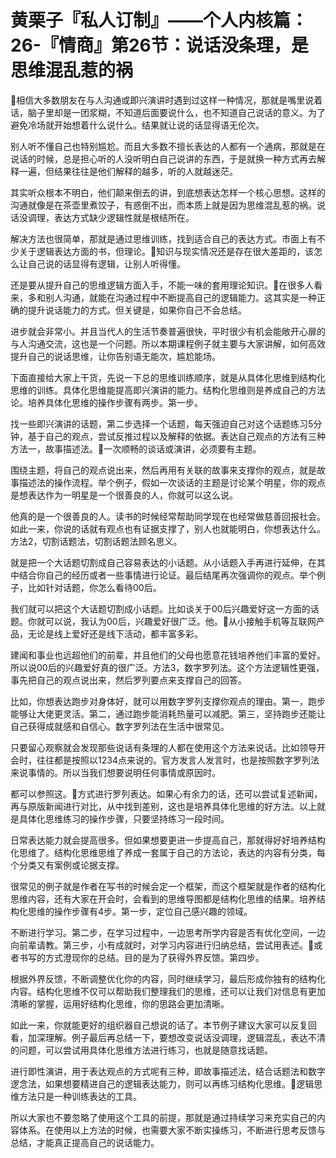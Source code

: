 # 黄栗子『私人订制』——个人内核篇：26-『情商』第26节：说话没条理，是思维混乱惹的祸

🎼相信大多数朋友在与人沟通或即兴演讲时遇到过这样一种情况，那就是嘴里说着话，脑子里却是一团浆糊，不知道后面要说什么，也不知道自己说话的意义。为了避免冷场就开始想着什么说什么。结果就让说的话显得语无伦次。

别人听不懂自己也特别尴尬。而且大多数不擅长表达的人都有一个通病，那就是在说话的时候，总是担心听的人没听明白自己说讲的东西，于是就换一种方式再去解释一遍，但结果往往是他们解释的越多，听的人就越迷茫。

其实听众根本不明白，他们颠来倒去的讲，到底想表达怎样一个核心思想。这样的沟通就像是在茶壶里煮饺子，有惑倒不出，而本质上就是因为思维混乱惹的祸。说话没调理，表达方式缺少逻辑性就是根结所在。

解决方法也很简单，那就是通过思维训练，找到适合自己的表达方式。市面上有不少关于逻辑表达方面的书，但理论。🎼知识与现实情况还是存在很大差距的，该怎么让自己说的话显得有逻辑，让别人听得懂。

还是要从提升自己的思维逻辑方面入手，不能一味的套用理论知识。🎼在很多人看来，多和别人沟通，就能在沟通过程中不断提高自己的逻辑能力。这其实是一种正确的提升说话能力的方式。但关键是，如果你自己不会总结。

进步就会非常小。并且当代人的生活节奏普遍很快，平时很少有机会能敞开心扉的与人沟通交流，这也是一个问题。所以本期课程例子就主要与大家讲解，如何高效提升自己的说话思维，让你告别语无能次，尴尬能场。

下面直接给大家上干货，先说一下总的思维训练顺序，就是从具体化思维到结构化思维的训练。具体化思维能提高即兴演讲的能力。结构化思维则是养成自己的方法论。培养具体化思维的操作步骤有两步。第一步。

找一些即兴演讲的话题，第二步选择一个话题，每天强迫自己对这个话题练习5分钟，基于自己的观点，尝试反推过程以及解释的依据。表达自己观点的方法有三种方法一，故事描述法。🎼一次顺畅的谈话或演讲，必须要有主题。

围绕主题，将自己的观点说出来，然后再用有关联的故事来支撑你的观点，就是故事描述法的操作流程。举个例子，假如一次谈话的主题是讨论某个明星，你的观点是想表达作为一明星是一个很善良的人，你就可以这么说。

他真的是一个很善良的人。读书的时候经常帮助同学现在也经常做慈善回报社会。如此一来，你说的话就有观点也有证据支撑了，别人也就能明白，你想表达什么。方法2，切割话题法，切割话题法顾名思义。

就是把一个大话题切割成自己容易表达的小话题。从小话题入手再进行延伸，在其中结合你自己的经历或者一些事情进行论证。最后结尾再次强调你的观点。举个例子，比如针对话题，你怎么看待00后。

我们就可以把这个大话题切割成小话题。比如谈关于00后兴趣爱好这一方面的话题。你就可以说，我认为00后，兴趣爱好很广泛。他。🎼从小接触手机等互联网产品，无论是线上爱好还是线下活动，都丰富多彩。

建闻和事业也远超他们的前辈，并且他们的父母也愿意花钱培养他们丰富的爱好。所以说00后的兴趣爱好真的很广泛。方法3，数字罗列法。这个方法逻辑性更强，事先把自己的观点说出来，然后罗列要点来支撑自己的回答。

比如，你想表达跑步对身体好，就可以用数字罗列支撑你观点的理由。第一，跑步能够让大佬更灵活。第二，通过跑步能消耗热量可以减肥。第三，坚持跑步还能让自己获得成就感和自信心。数字罗列法在生活中很常见。

只要留心观察就会发现那些说话有条理的人都在使用这个方法来说话。比如领导开会时，往往都是按照以1234点来说的。官方发言人发言时，也是按照数字罗列法来说事情的。所以当我们想要说明任何事情或原因时。

都可以参照这。🎼方式进行罗列表达。如果心有余力的话，还可以尝试复述新闻，再与原版新闻进行对比，从中找到差别，这也是培养具体化思维的好方法。以上就是具体化思维练习的操作步骤，只要坚持练习一段时间。

日常表达能力就会提高很多。但如果想要更进一步提高自己，那就得好好培养结构化思维了。结构化思维思维了养成一套属于自己的方法论，表达的内容有分类，每个分类又有案例或论据支撑。

很常见的例子就是作者在写书的时候会定一个框架，而这个框架就是作者的结构化思维内容，还有大家在开会时，会看到的思维导图都是结构化思维的结果。培养结构化思维的操作步骤有4步。第一步，定位自己感兴趣的领域。

不断进行学习。第二步，在学习过程中，一边思考所学内容是否有优化空间，一边向前辈请教。第三步，小有成就时，对学习内容进行归纳总结，尝试用表述。🎼或者书写的方式澄现你的总结。目的是为了获得外界反馈。第四步。

根据外界反馈，不断调整优化你的内容，同时继续学习，最后形成你独有的结构化内容。结构化思维不仅可以帮助我们整理我们的思维，还可以让我们对信息有更加清晰的掌握，运用好结构化思维，你的思路会更加清晰。

如此一来，你就能更好的组织器自己想说的话了。本节例子建议大家可以反复回看，加深理解。例子最后再总结一下，要想改变说话没调理，逻辑混乱，表达不清的问题，可以尝试用具体化思维方法进行练习，也就是随意找话题。

进行即性演讲，用于表达观点的方式呢有三种，即故事描述法，结合话题法和数字逻念法，如果想要精进自己的逻辑表达能力，则可以再练习结构化思维。🎼逻辑思维方法只是一种训练表达的工具。

所以大家也不要忽略了使用这个工具的前提，那就是通过持续学习来充实自己的内容体系。在使用以上方法的时候，也需要大家不断实操练习，不断进行思考反馈与总结，才能真正提高自己的说话能力。

